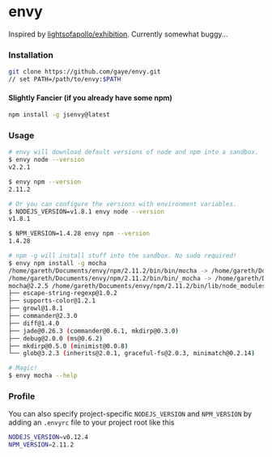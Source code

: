 envy
====

Inspired by
[lightsofapollo/exhibition](https://github.com/lightsofapollo/exhibition). Currently somewhat buggy...

### Installation

```bash
git clone https://github.com/gaye/envy.git
// set PATH=/path/to/envy:$PATH
```

#### Slightly Fancier (if you already have some npm)

```bash
npm install -g jsenvy@latest
```

### Usage

```bash
# envy will download default versions of node and npm into a sandbox.
$ envy node --version
v2.2.1

$ envy npm --version
2.11.2

# Or you can configure the versions with environment variables.
$ NODEJS_VERSION=v1.8.1 envy node --version
v1.8.1

$ NPM_VERSION=1.4.28 envy npm --version
1.4.28

# npm -g will install stuff into the sandbox. No sudo required!
$ envy npm install -g mocha
/home/gareth/Documents/envy/npm/2.11.2/bin/bin/mocha -> /home/gareth/Documents/envy/npm/2.11.2/bin/lib/node_modules/mocha/bin/mocha
/home/gareth/Documents/envy/npm/2.11.2/bin/bin/_mocha -> /home/gareth/Documents/envy/npm/2.11.2/bin/lib/node_modules/mocha/bin/_mocha
mocha@2.2.5 /home/gareth/Documents/envy/npm/2.11.2/bin/lib/node_modules/mocha
├── escape-string-regexp@1.0.2
├── supports-color@1.2.1
├── growl@1.8.1
├── commander@2.3.0
├── diff@1.4.0
├── jade@0.26.3 (commander@0.6.1, mkdirp@0.3.0)
├── debug@2.0.0 (ms@0.6.2)
├── mkdirp@0.5.0 (minimist@0.0.8)
└── glob@3.2.3 (inherits@2.0.1, graceful-fs@2.0.3, minimatch@0.2.14)

# Magic!
$ envy mocha --help
```

### Profile

You can also specify project-specific `NODEJS_VERSION` and `NPM_VERSION`
by adding an `.envyrc` file to your project root like this

```bash
NODEJS_VERSION=v0.12.4
NPM_VERSION=2.11.2
```
